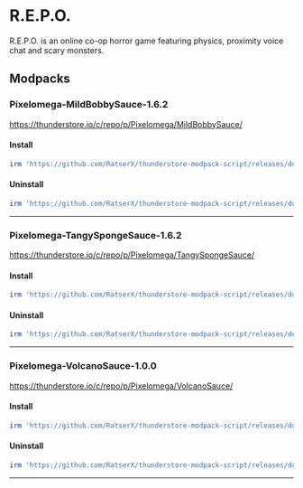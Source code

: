 # R.E.P.O.

R.E.P.O. is an online co-op horror game featuring physics, proximity voice chat and scary monsters.

## Modpacks

### Pixelomega-MildBobbySauce-1.6.2
https://thunderstore.io/c/repo/p/Pixelomega/MildBobbySauce/
#### Install

````ps1
irm 'https://github.com/RatserX/thunderstore-modpack-script/releases/download/14438482598/REPO-Pixelomega-MildBobbySauce-Install.ps1' | iex
```` 

#### Uninstall

````ps1
irm 'https://github.com/RatserX/thunderstore-modpack-script/releases/download/14438482598/REPO-Pixelomega-MildBobbySauce-Uninstall.ps1' | iex
```` 

---

### Pixelomega-TangySpongeSauce-1.6.2
https://thunderstore.io/c/repo/p/Pixelomega/TangySpongeSauce/
#### Install

````ps1
irm 'https://github.com/RatserX/thunderstore-modpack-script/releases/download/14438482598/REPO-Pixelomega-TangySpongeSauce-Install.ps1' | iex
```` 

#### Uninstall

````ps1
irm 'https://github.com/RatserX/thunderstore-modpack-script/releases/download/14438482598/REPO-Pixelomega-TangySpongeSauce-Uninstall.ps1' | iex
```` 

---

### Pixelomega-VolcanoSauce-1.0.0
https://thunderstore.io/c/repo/p/Pixelomega/VolcanoSauce/
#### Install

````ps1
irm 'https://github.com/RatserX/thunderstore-modpack-script/releases/download/14438482598/REPO-Pixelomega-VolcanoSauce-Install.ps1' | iex
```` 

#### Uninstall

````ps1
irm 'https://github.com/RatserX/thunderstore-modpack-script/releases/download/14438482598/REPO-Pixelomega-VolcanoSauce-Uninstall.ps1' | iex
```` 

---


